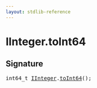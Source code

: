 ```yaml
---
layout: stdlib-reference
---
```


# IInteger\.toInt64

## Signature 

<pre>
int64_t <a href="/stdlib-reference/interfaces/IInteger/index" class="code_type">IInteger</a>.<a href="/stdlib-reference/interfaces/IInteger/toInt64">toInt64</a>();

</pre>

